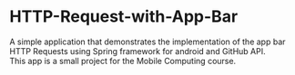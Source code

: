# HTTP-Request-with-App-Bar
A simple application that demonstrates the implementation of the app bar HTTP Requests using Spring framework for android and GitHub API.\
This app is a small project for the Mobile Computing course.
